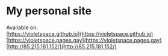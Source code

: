 # My personal site

Available on:<br>
[https://violetspace.github.io](https://violetspace.github.io)<br>
[https://violetspace.pages.gay](https://violetspace.pages.gay)<br>
[http://85.215.181.152/](http://85.215.181.152/)

